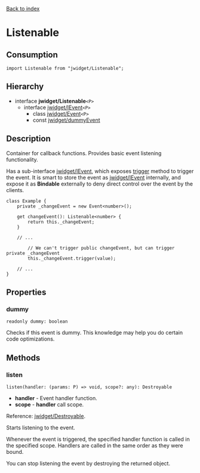 [Back to index](../README.md)

# Listenable

## Consumption

	import Listenable from "jwidget/Listenable";

## Hierarchy

* interface **jwidget/Listenable**`<P>`
	* interface [jwidget/IEvent](IEvent.md)`<P>`
		* class [jwidget/Event](Event.md)`<P>`
		* const [jwidget/dummyEvent](dummyEvent.md)

## Description

Container for callback functions. Provides basic event listening functionality.

Has a sub-interface [jwidget/IEvent](IEvent.md), which exposes [trigger](#IEvent.md#trigger) method to trigger the event. It is smart to store the event as [jwidget/IEvent](IEvent.md) internally, and expose it as **Bindable** externally to deny direct control over the event by the clients.

	class Example {
		private _changeEvent = new Event<number>();

		get changeEvent(): Listenable<number> {
			return this._changeEvent;
		}

		// ...

			// We can't trigger public changeEvent, but can trigger private _changeEvent
			this._changeEvent.trigger(value);

		// ...
	}

## Properties

### dummy

	readonly dummy: boolean

Checks if this event is dummy. This knowledge may help you do certain code optimizations.

## Methods

### listen

	listen(handler: (params: P) => void, scope?: any): Destroyable

* **handler** - Event handler function.
* **scope** - **handler** call scope.

Reference: [jwidget/Destroyable](Destroyable.md).

Starts listening to the event.

Whenever the event is triggered, the specified handler function is called in the specified scope. Handlers are called in the same order as they were bound.

You can stop listening the event by destroying the returned object.
